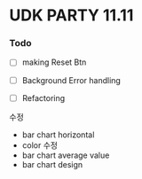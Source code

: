 # UDK PARTY 11.11


### Todo
- [ ] making Reset Btn
- [ ] Background Error handling
- [ ] Refactoring


수정
- bar chart horizontal 
- color 수정
- bar chart average value
- bar chart design
